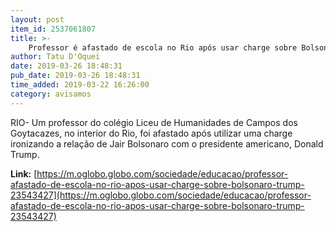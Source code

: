 ```yaml
---
layout: post
item_id: 2537061807
title: >-
    Professor é afastado de escola no Rio após usar charge sobre Bolsonaro e Trump
author: Tatu D'Oquei
date: 2019-03-26 18:48:31
pub_date: 2019-03-26 18:48:31
time_added: 2019-03-22 16:26:00
category: avisamos
---
```


RIO- Um professor do colégio Liceu de Humanidades de Campos dos Goytacazes, no interior do Rio, foi afastado após utilizar uma charge ironizando a relação de Jair Bolsonaro com o presidente americano, Donald Trump.

**Link:** [https://m.oglobo.globo.com/sociedade/educacao/professor-afastado-de-escola-no-rio-apos-usar-charge-sobre-bolsonaro-trump-23543427](https://m.oglobo.globo.com/sociedade/educacao/professor-afastado-de-escola-no-rio-apos-usar-charge-sobre-bolsonaro-trump-23543427)

